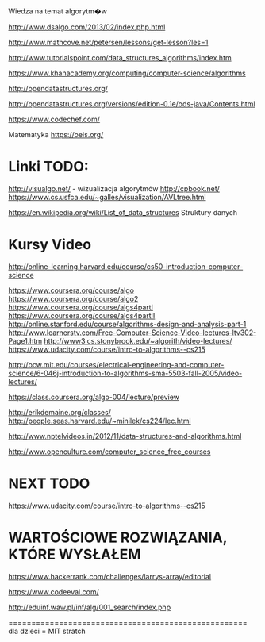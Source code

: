 Wiedza na temat algorytm�w

http://www.dsalgo.com/2013/02/index.php.html

http://www.mathcove.net/petersen/lessons/get-lesson?les=1

http://www.tutorialspoint.com/data_structures_algorithms/index.htm

https://www.khanacademy.org/computing/computer-science/algorithms

http://opendatastructures.org/

http://opendatastructures.org/versions/edition-0.1e/ods-java/Contents.html

https://www.codechef.com/



Matematyka
https://oeis.org/




Linki TODO:
===========
http://visualgo.net/                    - wizualizacja algorytmów
http://cpbook.net/
https://www.cs.usfca.edu/~galles/visualization/AVLtree.html

https://en.wikipedia.org/wiki/List_of_data_structures               Struktury danych


Kursy Video
===============================================================
http://online-learning.harvard.edu/course/cs50-introduction-computer-science

https://www.coursera.org/course/algo
https://www.coursera.org/course/algo2
https://www.coursera.org/course/algs4partI
https://www.coursera.org/course/algs4partII
http://online.stanford.edu/course/algorithms-design-and-analysis-part-1
http://www.learnerstv.com/Free-Computer-Science-Video-lectures-ltv302-Page1.htm
http://www3.cs.stonybrook.edu/~algorith/video-lectures/
https://www.udacity.com/course/intro-to-algorithms--cs215

http://ocw.mit.edu/courses/electrical-engineering-and-computer-science/6-046j-introduction-to-algorithms-sma-5503-fall-2005/video-lectures/

https://class.coursera.org/algo-004/lecture/preview

http://erikdemaine.org/classes/
http://people.seas.harvard.edu/~minilek/cs224/lec.html

http://www.nptelvideos.in/2012/11/data-structures-and-algorithms.html

http://www.openculture.com/computer_science_free_courses



NEXT TODO
=========
https://www.udacity.com/course/intro-to-algorithms--cs215







WARTOŚCIOWE ROZWIĄZANIA, KTÓRE WYSŁAŁEM
========================================
https://www.hackerrank.com/challenges/larrys-array/editorial


https://www.codeeval.com/



http://eduinf.waw.pl/inf/alg/001_search/index.php


====================================================
dla dzieci 	=		MIT stratch


